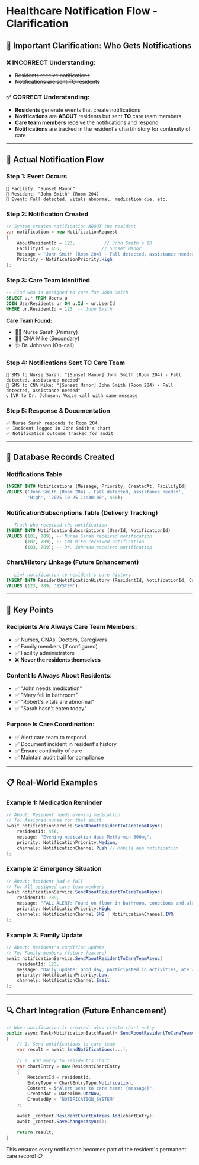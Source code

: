 # Healthcare Notification Flow - Clarification

## 🏥 **Important Clarification: Who Gets Notifications**

### ❌ **INCORRECT Understanding:**
- ~~Residents receive notifications~~
- ~~Notifications are sent TO residents~~

### ✅ **CORRECT Understanding:**
- **Residents** generate events that create notifications
- **Notifications** are **ABOUT** residents but sent **TO** care team members
- **Care team members** receive the notifications and respond
- **Notifications** are tracked in the resident's chart/history for continuity of care

---

## 🔄 **Actual Notification Flow**

### **Step 1: Event Occurs**
```
🏥 Facility: "Sunset Manor"
👤 Resident: "John Smith" (Room 204)
🚨 Event: Fall detected, vitals abnormal, medication due, etc.
```

### **Step 2: Notification Created**
```csharp
// System creates notification ABOUT the resident
var notification = new NotificationRequest
{
    AboutResidentId = 123,           // John Smith's ID
    FacilityId = 456,               // Sunset Manor
    Message = "John Smith (Room 204) - Fall detected, assistance needed",
    Priority = NotificationPriority.High
};
```

### **Step 3: Care Team Identified**
```sql
-- Find who is assigned to care for John Smith
SELECT u.* FROM Users u
JOIN UserResidents ur ON u.Id = ur.UserId  
WHERE ur.ResidentId = 123  -- John Smith
```

**Care Team Found:**
- 👩‍⚕️ Nurse Sarah (Primary)
- 👨‍⚕️ CNA Mike (Secondary) 
- 🩺 Dr. Johnson (On-call)

### **Step 4: Notifications Sent TO Care Team**
```
📱 SMS to Nurse Sarah: "[Sunset Manor] John Smith (Room 204) - Fall detected, assistance needed"
📱 SMS to CNA Mike: "[Sunset Manor] John Smith (Room 204) - Fall detected, assistance needed"  
📞 IVR to Dr. Johnson: Voice call with same message
```

### **Step 5: Response & Documentation**
```
✅ Nurse Sarah responds to Room 204
✅ Incident logged in John Smith's chart
✅ Notification outcome tracked for audit
```

---

## 💾 **Database Records Created**

### **Notifications Table**
```sql
INSERT INTO Notifications (Message, Priority, CreatedAt, FacilityId)
VALUES ('John Smith (Room 204) - Fall detected, assistance needed', 
        'High', '2025-10-25 14:30:00', 456);
```

### **NotificationSubscriptions Table** (Delivery Tracking)
```sql
-- Track who received the notification
INSERT INTO NotificationSubscriptions (UserId, NotificationId)
VALUES (101, 789), -- Nurse Sarah received notification
       (102, 789), -- CNA Mike received notification  
       (103, 789); -- Dr. Johnson received notification
```

### **Chart/History Linkage** (Future Enhancement)
```sql
-- Link notification to resident's care history
INSERT INTO ResidentNotificationHistory (ResidentId, NotificationId, CreatedBy)
VALUES (123, 789, 'SYSTEM');
```

---

## 🎯 **Key Points**

### **Recipients Are Always Care Team Members:**
- ✅ Nurses, CNAs, Doctors, Caregivers
- ✅ Family members (if configured)
- ✅ Facility administrators
- ❌ **Never the residents themselves**

### **Content Is Always About Residents:**
- ✅ "John needs medication"
- ✅ "Mary fell in bathroom" 
- ✅ "Robert's vitals are abnormal"
- ✅ "Sarah hasn't eaten today"

### **Purpose Is Care Coordination:**
- ✅ Alert care team to respond
- ✅ Document incident in resident's history
- ✅ Ensure continuity of care
- ✅ Maintain audit trail for compliance

---

## 📋 **Real-World Examples**

### **Example 1: Medication Reminder**
```csharp
// About: Resident needs evening medication
// To: Assigned nurse for that shift
await notificationService.SendAboutResidentToCareTeamAsync(
    residentId: 456,
    message: "Evening medication due: Metformin 500mg",
    priority: NotificationPriority.Medium,
    channels: NotificationChannel.Push // Mobile app notification
);
```

### **Example 2: Emergency Situation**
```csharp
// About: Resident had a fall
// To: All assigned care team members
await notificationService.SendAboutResidentToCareTeamAsync(
    residentId: 789, 
    message: "FALL ALERT: Found on floor in bathroom, conscious and alert",
    priority: NotificationPriority.High,
    channels: NotificationChannel.SMS | NotificationChannel.IVR
);
```

### **Example 3: Family Update**
```csharp
// About: Resident's condition update
// To: Family members (future feature)
await notificationService.SendAboutResidentToCareTeamAsync(
    residentId: 123,
    message: "Daily update: Good day, participated in activities, ate well",
    priority: NotificationPriority.Low,
    channels: NotificationChannel.Email
);
```

---

## 🔍 **Chart Integration (Future Enhancement)**

```csharp
// When notification is created, also create chart entry
public async Task<NotificationBatchResult> SendAboutResidentToCareTeamAsync(...)
{
    // 1. Send notifications to care team
    var result = await SendNotifications(...);
    
    // 2. Add entry to resident's chart
    var chartEntry = new ResidentChartEntry
    {
        ResidentId = residentId,
        EntryType = ChartEntryType.Notification,
        Content = $"Alert sent to care team: {message}",
        CreatedAt = DateTime.UtcNow,
        CreatedBy = "NOTIFICATION_SYSTEM"
    };
    
    await _context.ResidentChartEntries.Add(chartEntry);
    await _context.SaveChangesAsync();
    
    return result;
}
```

This ensures every notification becomes part of the resident's permanent care record! 📋